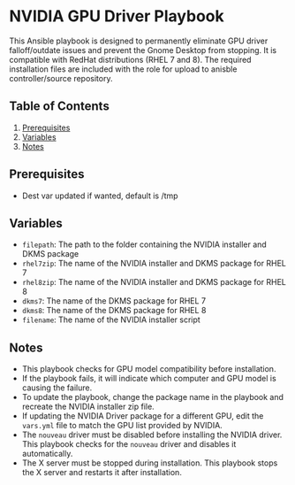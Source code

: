 # NVIDIA GPU Driver Playbook

This Ansible playbook is designed to permanently eliminate GPU driver falloff/outdate issues and prevent the Gnome Desktop from stopping. It is compatible with RedHat distributions (RHEL 7 and 8). The required installation files are included with the role for upload to anisble controller/source repository.

## Table of Contents
1. [Prerequisites](#prerequisites)
2. [Variables](#variables)
3. [Notes](#notes)

## Prerequisites
- Dest var updated if wanted, default is /tmp

## Variables
- `filepath`: The path to the folder containing the NVIDIA installer and DKMS package
- `rhel7zip`: The name of the NVIDIA installer and DKMS package for RHEL 7
- `rhel8zip`: The name of the NVIDIA installer and DKMS package for RHEL 8
- `dkms7`: The name of the DKMS package for RHEL 7
- `dkms8`: The name of the DKMS package for RHEL 8
- `filename`: The name of the NVIDIA installer script

## Notes
- This playbook checks for GPU model compatibility before installation.
- If the playbook fails, it will indicate which computer and GPU model is causing the failure.
- To update the playbook, change the package name in the playbook and recreate the NVIDIA installer zip file.
- If updating the NVIDIA Driver package for a different GPU, edit the `vars.yml` file to match the GPU list provided by NVIDIA.
- The `nouveau` driver must be disabled before installing the NVIDIA driver. This playbook checks for the `nouveau` driver and disables it automatically.
- The X server must be stopped during installation. This playbook stops the X server and restarts it after installation.
